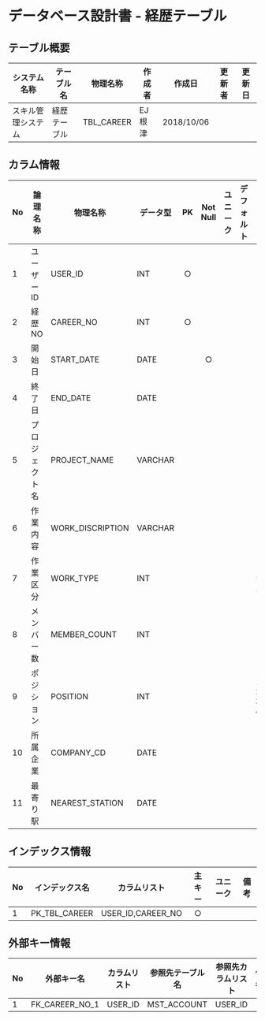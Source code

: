 # データベース設計書 - 経歴テーブル

## テーブル概要

|システム名称|テーブル名|物理名称|作成者|作成日|更新者|更新日  
|---|---|---|---|---|---|---|
|スキル管理システム|経歴テーブル|TBL_CAREER|EJ根津|2018/10/06|

## カラム情報

|No|論理名称|物理名称|データ型|PK|Not Null|ユニーク|デフォルト|備考|  
|---|---|---|---|:-:|:-:|:-:|---|---|
|1|ユーザーID|USER_ID|INT|○|||||
|2|経歴NO|CAREER_NO|INT|○|||||
|3|開始日|START_DATE|DATE||○||||
|4|終了日|END_DATE|DATE||||||
|5|プロジェクト名|PROJECT_NAME|VARCHAR||||||
|6|作業内容|WORK_DISCRIPTION|VARCHAR||||||
|7|作業区分|WORK_TYPE|INT|||||<font color="red">これなに？</font>|
|8|メンバー数|MEMBER_COUNT|INT||||||
|9|ポジション|POSITION|INT|||||1:PM 2:PL 3:SE 4:PG|
|10|所属企業|COMPANY_CD|DATE||||||
|11|最寄り駅|NEAREST_STATION|DATE||||||

## インデックス情報

|No|インデックス名|カラムリスト|主キー|ユニーク|備考|
|---|---|---|:-:|:-:|---|
|1|PK_TBL_CAREER|USER_ID,CAREER_NO|○|||

## 外部キー情報

|No|外部キー名|カラムリスト|参照先テーブル名|参照先カラムリスト|備考|
|---|---|---|---|---|---|
|1|FK_CAREER_NO_1|USER_ID|MST_ACCOUNT|USER_ID||
